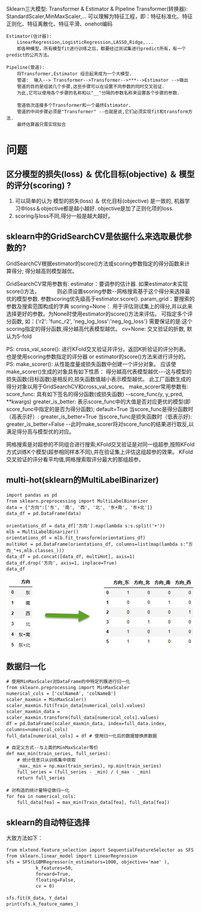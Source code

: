 Sklearn三大模型: Transformer & Estimator & Pipeline
    Transformer(转换器):
        StandardScaler,MinMaxScaler,...
        可以理解为特征工程，即：特征标准化、特征正则化、特征离散化、特征平滑、onehot编码
    
    Estimator(估计器):
        LinearRegression,LogisticRegression,LASSO,Ridge,...
        即各种模型，所有模型fit进行训练之后，都要经过测试集进行predict所有，有一个predict的公共方法。
    
    Pipeline(管道):
        将Transformer,Estimator 组合起来成为一个大模型.
        管道:  输入--> Transformer-->Transformer-->***-->Estimator -->输出
        管道的目的是组装几个步骤,这些步骤可以在设置不同参数的同时交叉验证.
        为此,它可以使用各个步骤的名称和以"__"分隔的参数名称来设置各个步骤的参数.
        
        管道依次连接多个Transformer和一个最终Estimator.
        管道的中间步骤必须是"Transformer" --也就是说,它们必须实现fit和transform方法.
        最终估算器只需实现拟合
    
    
# 问题
## 区分模型的损失(loss) ＆ 优化目标(objective) ＆ 模型的评分(scoring) ?
1. 可以简单的认为 模型的损失(loss) ＆ 优化目标(objective) 是一致的, 机器学习中loss＆objective都是越小越好. 
   objective是加了正则化项的loss.
2. scoring与loss不同,得分一般是越大越好。

## sklearn中的GridSearchCV是依据什么来选取最优参数的?
GridSearchCV根据estimator的score()方法或scoring参数指定的得分函数来计算得分; 得分越高则模型越优。

GridSearchCV常用参数有:
    estimator：要调参的估计器. 如果estimator未实现score()方法，
                        　　　则必须设置scoring参数--网格搜索基于这个得分来选择最优的模型参数.
        参数scoring优先级高于estimator.score().
    param_grid：要搜索的参数及搜索范围构成的字典
    scoring=None： 用于评估测试集上的得分,并以此来选择更好的参数。为None时使用estimator的score()方法来评估。
        可指定多个评分函数, 如：{'r2': 'func_r2', 'neg_log_loss':'neg_log_loss'}
        需要保证的是:这个scoring指定的得分函数,得分越高代表模型越优。
    cv=None: 交叉验证的折数, 默认为5-fold


PS: cross_val_score(): 进行KFold交叉验证并评分。返回K折验证的评分列表。
    也是使用scoring参数指定的评分器 or estimator的score()方法来进行评分的。
PS: make_scorer(): 从性能度量或损失函数中创建一个评分对象。
    应该使make_scorer()生成的对象具有如下性质：
        得分越高代表模型越优---这与模型的损失函数(目标函数)是相反的,损失函数值越小表示模型越优。
    此工厂函数生成的得分对象以用于GridSearchCV和cross_val_score。
    make_scorer常用参数有:
        score_func: 具有如下签名的得分函数(或损失函数) --score_func(y, y_pred, **kwargs)
        greater_is_better: 表示score_func中的大值是否对应更优的模型(即score_func中指定的是否为得分函数); default=True
           当score_func是得分函数时（高表示好）: greater_is_better=True
           当score_func是损失函数时（低表示好): greater_is_better=False
               --此时make_scorer将对score_func的结果进行取反,以满足得分高与模型优的对应。

网格搜索是对超参的不同组合进行搜索;KFold交叉验证是对同一组超参,按照KFold方式训练K个模型(超参相同样本不同),并在验证集上评估这组超参的效果。
KFold交叉验证的评分看平均值,网格搜索取评分最大的那组超参。


## multi-hot(sklearn的MultiLabelBinarizer)
```
import pandas as pd
from sklearn.preprocessing import MultiLabelBinarizer
data = {"方向":['东', '南', '西', '北', '东+南', '东+北']}
data_df = pd.DataFrame(data)

orientations_df = data_df['方向'].map(lambda s:s.split('+'))
mlb = MultiLabelBinarizer()
orientations_df = mlb.fit_transform(orientations_df)
multiHot = pd.DataFrame(orientations_df, columns=list(map(lambda s:"方向_"+s,mlb.classes_)))
data_df = pd.concat([data_df, multiHot], axis=1)
data_df.drop('方向', axis=1, inplace=True)
data_df
```
![](images_attachments/20200601154431840_22596.png)



## 数据归一化
```
# 使用MinMaxScaler对DataFrame的中特定列簇进行归一化
from sklearn.preprocessing import MinMaxScaler
numerical_cols = ['colNameA', 'colNameB']
scaler_maxmin = MinMaxScaler()
scaler_maxmin.fit(Train_data[numerical_cols].values)
scaler_maxmin_data = scaler_maxmin.transform(full_data[numerical_cols].values)
df = pd.DataFrame(scaler_maxmin_data, index=full_data.index, columns=numerical_cols)
full_data[numerical_cols] = df # 使用归一化后的数据替换原数据
```

```
# 自定义方式--与上面的MinMaxScaler等价
def max_min(train_series, full_series):
    # 统计信息只从训练集中获取
    _max,_min = np.max(train_series), np.min(train_series)
    full_series = (full_series - _min) / (_max - _min)
    return full_series

# 对构造的统计量特征做归一化
for fea in numerical_cols:
    full_data[fea] = max_min(Train_data[fea], full_data[fea])
```


## sklearn的自动特征选择

大致方法如下：
```
from mlxtend.feature_selection import SequentialFeatureSelector as SFS
from sklearn.linear_model import LinearRegression
sfs = SFS(LGBMRegressor(n_estimators=1000, objective='mae' ),
           k_features=50,
           forward=True,
           floating=False,
           cv = 0)

sfs.fit(X_data, Y_data)
print(sfs.k_feature_names_)
```

